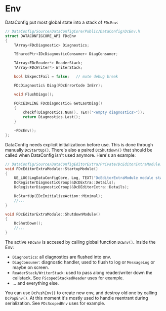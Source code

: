 # Env

DataConfig put most global state into a stack of `FDcEnv`:

```c++
// DataConfig/Source/DataConfigCore/Public/DataConfig/DcEnv.h
struct DATACONFIGCORE_API FDcEnv
{
    TArray<FDcDiagnostic> Diagnostics;

    TSharedPtr<IDcDiagnosticConsumer> DiagConsumer;

    TArray<FDcReader*> ReaderStack;
    TArray<FDcWriter*> WriterStack;

    bool bExpectFail = false;   // mute debug break

    FDcDiagnostic& Diag(FDcErrorCode InErr);

    void FlushDiags();

    FORCEINLINE FDcDiagnostic& GetLastDiag() 
    {
        checkf(Diagnostics.Num(), TEXT("<empty diagnostics>"));
        return Diagnostics.Last();
    }

    ~FDcEnv();
};
```
DataConfig needs explicit initializatioon before use. This is done through manually `DcStartUp()`. There's also a paired `DcShutdown()` that should be called when DataConfig isn't used anymore. Here's an example:

```c++
// DataConfig/Source/DataConfigEditorExtra/Private/DcEditorExtraModule.cpp
void FDcEditorExtraModule::StartupModule()
{
    UE_LOG(LogDataConfigCore, Log, TEXT("DcEditorExtraModule module starting up"));
    DcRegisterDiagnosticGroup(&DcDExtra::Details);
    DcRegisterDiagnosticGroup(&DcDEditorExtra::Details);

    DcStartUp(EDcInitializeAction::Minimal);
    //...
}

void FDcEditorExtraModule::ShutdownModule()
{
    DcShutDown();
    //...
}
```

The active `FDcEnv` is accesed by calling global function `DcEnv()`. Inside the Env:

- `Diagnostics`: all diagnostics are flushed into env.
- `DiagConsumer`: diagnostic handler, used to flush to log or `MessageLog` or maybe on screen.
- `ReaderStack/WriterStack`: used to pass along reader/writer down the callstack. See `FScopedStackedReader` uses for example.   
- ... and everything else.

You can use `DcPushEnv()` to create new env, and destroy old one by calling `DcPopEnv()`. At this moment it's mostly used to handle reentrant during serialization. See `FDcScopedEnv` uses for example.


